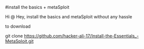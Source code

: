 #install the basics + metaSploit 

Hi @ Hey, install the basics and metaSploit without any hassle

to download

git clone https://github.com/hacker-ali-17/Install-the-Essentials_-MetaSploit.git
